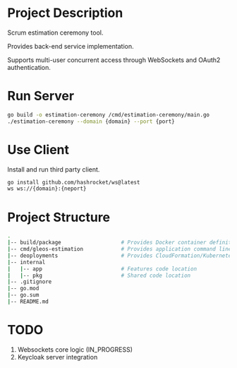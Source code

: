 # Project Description
Scrum estimation ceremony tool.

Provides back-end service implementation.

Supports multi-user concurrent access through WebSockets and OAuth2 authentication.

# Run Server
```bash
go build -o estimation-ceremony /cmd/estimation-ceremony/main.go
./estimation-ceremony --domain {domain} --port {port}
```

# Use Client
Install and run third party client.

```bash
go install github.com/hashrocket/ws@latest
ws ws://{domain}:{neport} 
```

# Project Structure
```bash
.
|-- build/package                   # Provides Docker container definition
|-- cmd/gleos-estimation            # Provides application command line runner
|-- deoployments                    # Provides CloudFormation/Kubernetes deployment definitions
|-- internal
|   |-- app                         # Features code location
|   |-- pkg                         # Shared code location
|-- .gitignore
|-- go.mod
|-- go.sum
|-- README.md
```

# TODO
1. Websockets core logic (IN_PROGRESS)
2. Keycloak server integration
